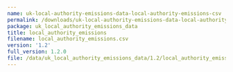 ```yaml
---
name: uk-local-authority-emissions-data-local-authority-emissions-csv
permalink: /downloads/uk-local-authority-emissions-data-local-authority-emissions-csv/1_2
package: uk_local_authority_emissions_data
title: local_authority_emissions
filename: local_authority_emissions.csv
version: '1.2'
full_version: 1.2.0
file: /data/uk_local_authority_emissions_data/1.2/local_authority_emissions.csv
---
```

